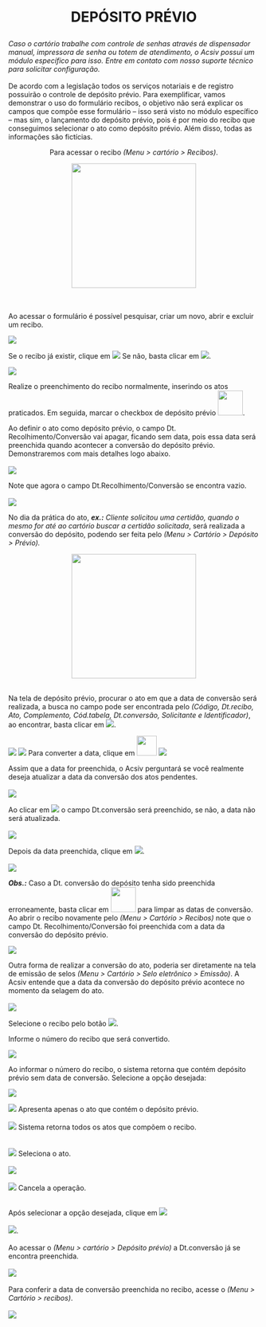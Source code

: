# <p align="center"><b>DEPÓSITO PRÉVIO</b></p>
<i>Caso o cartório trabalhe com controle de senhas através de dispensador manual, impressora de senha ou totem de atendimento, o Acsiv possui um módulo específico para isso. Entre em contato com nosso suporte técnico para solicitar configuração.</i>
<br></br>
De acordo com a legislação todos os serviços notariais e de registro possuirão o controle de depósito prévio.
Para exemplificar, vamos demonstrar o uso do formulário recibos, o objetivo não será explicar os campos que compõe esse formulário – isso será visto no módulo específico – mas sim, o lançamento do depósito prévio, pois é por meio do recibo que conseguimos selecionar o ato como depósito prévio. Além disso, todas as informações são fictícias. 
<p align="center">Para acessar o recibo <i>(Menu > cartório > Recibos)</i>.</p>
<div align="center">
<img src="https://github.com/gislenetavaresacsiv/depositoprevio/blob/main/Imagens/Tela_inicial.png" width="250" />
</div>
<br></br>
<p>Ao acessar o formulário é possível pesquisar, criar um novo, abrir e excluir um recibo.</p>
<img src="https://github.com/gislenetavaresacsiv/depositoprevio/blob/main/Imagens/Recibo.PNG" />

<p>Se o recibo já existir, clique em <img src="https://github.com/gislenetavaresacsiv/depositoprevio/blob/main/Imagens/Recibo_Botao_Abrir.PNG" /> Se não, basta clicar em <img src="https://github.com/gislenetavaresacsiv/depositoprevio/blob/main/Imagens/Recibo_Botao_Novo.PNG" />.</p>

<img src="https://github.com/gislenetavaresacsiv/depositoprevio/blob/main/Imagens/Recibo_1.PNG" />
<p>Realize o preenchimento do recibo normalmente, inserindo os atos praticados. Em seguida, marcar o checkbox de depósito prévio <img src="https://github.com/gislenetavaresacsiv/depositoprevio/blob/main/Imagens/Recibo_Checkbox_Deposito_Previo.PNG" width="50" />.</p> 

<p>Ao definir o ato como depósito prévio, o campo Dt. Recolhimento/Conversão vai apagar, ficando sem data, pois essa data será preenchida quando acontecer a conversão do depósito prévio. Demonstraremos com mais detalhes logo abaixo.
 <br></br>
<img src="https://github.com/gislenetavaresacsiv/depositoprevio/blob/main/Imagens/Recibo_2.PNG" /></P>

Note que agora o campo Dt.Recolhimento/Conversão se encontra vazio.
<br></br>
<img src="https://github.com/gislenetavaresacsiv/depositoprevio/blob/main/Imagens/Recibo_3.PNG" />

No dia da prática do ato, <i><b>ex.:</b> Cliente solicitou uma certidão, quando o mesmo for até ao cartório buscar a certidão solicitada</i>, será realizada a conversão do depósito, podendo ser feita pelo <i>(Menu > Cartório > Depósito > Prévio).</i>
<div align="center">
<img src="https://github.com/gislenetavaresacsiv/depositoprevio/blob/main/Imagens/Deposito_Previo.png" width="250" />
</div>
<br>

Na tela de depósito prévio, procurar o ato em que a data de conversão será realizada, a busca no campo pode ser encontrada pelo <i>(Código, Dt.recibo, Ato, Complemento, Cód.tabela, Dt.conversão, Solicitante e Identificador)</i>, ao encontrar, basta clicar em <img src="https://github.com/gislenetavaresacsiv/depositoprevio/blob/main/Imagens/Deposito_Previo_Botao_Abrir.png" />.

<img src="https://github.com/gislenetavaresacsiv/depositoprevio/blob/main/Imagens/Deposito_Previo_1.png" />

<img src="https://github.com/gislenetavaresacsiv/depositoprevio/blob/main/Imagens/Deposito_Previo_2.PNG" />
Para converter a data, clique em <img src="https://github.com/gislenetavaresacsiv/depositoprevio/blob/main/Imagens/Deposito_Previo_Abrir_Calendario.PNG" width="40" /> 
<img src="https://github.com/gislenetavaresacsiv/depositoprevio/blob/main/Imagens/Deposito_Previo_3.PNG" />

 Assim que a data for preenchida, o Acsiv perguntará se você realmente deseja atualizar a data da conversão dos atos pendentes.
 <br></br>
 <img src="https://github.com/gislenetavaresacsiv/depositoprevio/blob/main/Imagens/Deposito_Previo_4.PNG" />
 
 Ao clicar em <img src="https://github.com/gislenetavaresacsiv/depositoprevio/blob/main/Imagens/Deposito_Previo_Botao_sim.PNG" /> o campo Dt.conversão será preenchido, se não, a data não será atualizada.
 <br></br>
 <img src="https://github.com/gislenetavaresacsiv/depositoprevio/blob/main/Imagens/Deposito_Previo_5.PNG" />
 
 Depois da data preenchida, clique em <img src="https://github.com/gislenetavaresacsiv/depositoprevio/blob/main/Imagens/Recibo_Botao_Salvar.PNG" />.
 <br></br>
<img src="https://github.com/gislenetavaresacsiv/depositoprevio/blob/main/Imagens/Deposito_Previo_6.PNG" />

 <i><b>Obs.:</b></i> Caso a Dt. conversão do depósito tenha sido preenchida erroneamente, basta clicar em <img src="https://github.com/gislenetavaresacsiv/depositoprevio/blob/main/Imagens/Deposito_Previo_Limpar_Datas.PNG" width="50" /> para limpar as datas de conversão.
  Ao abrir o recibo novamente pelo <i>(Menu > Cartório > Recibos)</i> note que o campo Dt. Recolhimento/Conversão foi preenchida com a data da conversão do depósito prévio.
 
<img src="https://github.com/gislenetavaresacsiv/depositoprevio/blob/main/Imagens/Recibo_Final.PNG" />
 
Outra forma de realizar a conversão do ato, poderia ser diretamente na tela de emissão de selos <i> (Menu > Cartório > Selo eletrônico > Emissão)</i>.
A Acsiv entende que a data da conversão do depósito prévio acontece no momento da selagem do ato.<br></br>
<img src="https://github.com/gislenetavaresacsiv/depositoprevio/blob/main/Imagens/Deposito_Previo_Emissao.PNG" />

Selecione o recibo pelo botão <img src="https://github.com/gislenetavaresacsiv/depositoprevio/blob/main/Imagens/Deposito_Previo_Botao_Recibo.PNG" />.

Informe o número do recibo que será convertido.

<img src="https://github.com/gislenetavaresacsiv/depositoprevio/blob/main/Imagens/Deposito_Previo_Selo_Eletronico_emissao.PNG" />

Ao informar o número do recibo, o sistema retorna que contém depósito prévio sem data de conversão. Selecione a opção desejada:

<img src="https://github.com/gislenetavaresacsiv/depositoprevio/blob/main/Imagens/Deposito_Previo_Emitir.PNG" />


<img src="https://github.com/gislenetavaresacsiv/depositoprevio/blob/main/Imagens/Deposito_Previo_Bot%C3%A3o_Somente_Dep_previo.PNG" /> Apresenta apenas o ato que contém o depósito prévio.<br></br>
<img src="https://github.com/gislenetavaresacsiv/depositoprevio/blob/main/Imagens/Deposito_Previo_Bot%C3%A3o_Todos.PNG" /> Sistema retorna todos os atos que compõem o recibo.<br></br>  
<img src="https://github.com/gislenetavaresacsiv/depositoprevio/blob/main/Imagens/Deposito_Previo_Selecionar.PNG" /> Seleciona o ato.<br></br> 
<img src="https://github.com/gislenetavaresacsiv/depositoprevio/blob/main/Imagens/Deposito_Previo_Depois_Botao_Selecionar.PNG" /><br></br>
<img src="https://github.com/gislenetavaresacsiv/depositoprevio/blob/main/Imagens/Deposito_Previo_Botao_cancelar.PNG" /> Cancela a operação.<br></br>

Após selecionar a opção desejada, clique em <img src="https://github.com/gislenetavaresacsiv/depositoprevio/blob/main/Imagens/Deposito_Previo_Botao_emitir.PNG" /><br></br>
<img src="https://github.com/gislenetavaresacsiv/depositoprevio/blob/main/Imagens/Deposito_Previo_Depois_Emitir.PNG" />.<br></br>
Ao acessar o <i>(Menu > cartório > Depósito prévio)</i> a Dt.conversão já se encontra preenchida.<br></br>
<img src="https://github.com/gislenetavaresacsiv/depositoprevio/blob/main/Imagens/Deposito_Previo_Convertido.PNG" /><br></br>
Para conferir a data de conversão preenchida no recibo, acesse o <i>(Menu > Cartório > recibos)</i>.<br></br> 
<img src="https://github.com/gislenetavaresacsiv/depositoprevio/blob/main/Imagens/Deposito_Previo_Recibo_Data_convers%C3%A3o.PNG" /><br></br>




 





